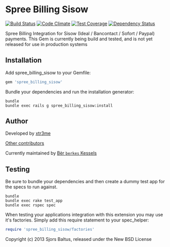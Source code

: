 Spree Billing Sisow
=================
[![Build Status](https://travis-ci.org/berkes/spree_billing_sisow.png)](https://travis-ci.org/berkes/spree_billing_sisow)
[![Code Climate](https://codeclimate.com/github/berkes/spree_billing_sisow.png)](https://codeclimate.com/github/berkes/spree_billing_sisow)
[![Test Coverage](https://codeclimate.com/github/berkes/spree_billing_sisow/badges/coverage.svg)](https://codeclimate.com/github/berkes/spree_billing_sisow)
[![Dependency Status](https://gemnasium.com/badges/github.com/berkes/spree_billing_sisow.svg)](https://gemnasium.com/github.com/berkes/spree_billing_sisow)

Spree Billing Integration for Sisow (Ideal / Bancontact / Sofort / Paypal) payments.
This Gem is currently being build and tested, and is not yet released for use in production systems

Installation
------------

Add spree_billing_sisow to your Gemfile:

```ruby
gem 'spree_billing_sisow'
```

Bundle your dependencies and run the installation generator:

```shell
bundle
bundle exec rails g spree_billing_sisow:install
```

Author
------

Developed by [xtr3me](https://github.com/xtr3me)

[Other contributors](https://github.com/xtr3me/spree_billing_sisow/graphs/contributors)

Currently maintained by [Bèr `berkes` Kessels](http://berk.es)

Testing
-------

Be sure to bundle your dependencies and then create a dummy test app for the specs to run against.

```shell
bundle
bundle exec rake test_app
bundle exec rspec spec
```

When testing your applications integration with this extension you may use it's factories.
Simply add this require statement to your spec_helper:

```ruby
require 'spree_billing_sisow/factories'
```

Copyright (c) 2013 Sjors Baltus, released under the New BSD License
